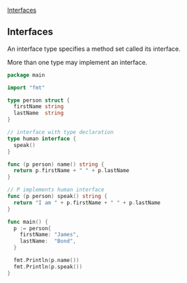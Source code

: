 [Interfaces](#Interfaces)

## Interfaces

An interface type specifies a method set called its interface.

More than one type may implement an interface.

```go
package main

import "fmt"

type person struct {
  firstName string
  lastName  string
}

// interface with type declaration
type human interface {
  speak()
}

func (p person) name() string {
  return p.firstName + " " + p.lastName
}

// P implements human interface
func (p person) speak() string {
  return "I am " + p.firstName + " " + p.lastName
}

func main() {
  p := person{
    firstName: "James",
    lastName:  "Bond",
  }

  fmt.Println(p.name())
  fmt.Println(p.speak())
}
```
